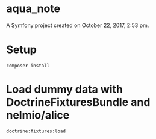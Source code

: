 aqua_note
=========

A Symfony project created on October 22, 2017, 2:53 pm.

# Setup
```
composer install
```

# Load dummy data with DoctrineFixturesBundle and nelmio/alice
```
doctrine:fixtures:load
```
